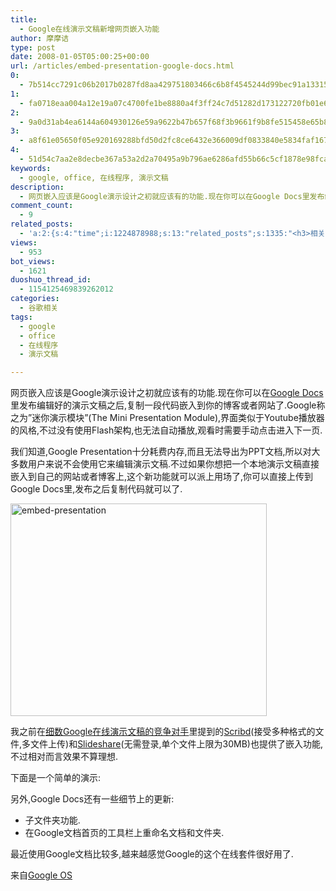 ```yaml
---
title:
  - Google在线演示文稿新增网页嵌入功能
author: 摩摩诘
type: post
date: 2008-01-05T05:00:25+00:00
url: /articles/embed-presentation-google-docs.html
0:
  - 7b514cc7291c06b2017b0287fd8aa429751803466c6b8f4545244d99bec91a133152e9728d7b5e232a8797826befc9e6
1:
  - fa0718eaa004a12e19a07c4700fe1be8880a4f3ff24c7d51282d173122720fb01e6cd14e45bd34ba765b99e150a8e86e
2:
  - 9a0d31ab4ea6144a604930126e59a9622b47b657f68f3b9661f9b8fe515458e65b8c7cd9abf1b2c08d7dcca08b2331d6
3:
  - a8f61e05650f05e920169288bfd50d2fc8ce6432e366009df0833840e5834faf1675083a56f3b95d58c0f450d7fb509d
4:
  - 51d54c7aa2e8decbe367a53a2d2a70495a9b796ae6286afd55b66c5cf1878e98fca620c081f5fce1ad9540e4589e9d8f
keywords:
  - google, office, 在线程序, 演示文稿
description:
  - 网页嵌入应该是Google演示设计之初就应该有的功能.现在你可以在Google Docs里发布编辑好的演示文稿之后,复制一段代码嵌入到你的博客或者网站了.Google称之为\"迷你演示模块\",界面类似于Youtube播放器的风格,不过没有使用Flash架构,也无法自动播放,观看时需要手动点击进入下一页.
comment_count:
  - 9
related_posts:
  - 'a:2:{s:4:"time";i:1224878988;s:13:"related_posts";s:1335:"<h3>相关日志</h3><ul class="related_post"><li><a href="http://www.digglife.cn/articles/google-presentation-competition.html" title="细数Google在线演示文稿的竞争对手">细数Google在线演示文稿的竞争对手</a></li><li><a href="http://www.digglife.cn/articles/google-docs-templates.html" title="使用开放的模板创建Google文件">使用开放的模板创建Google文件</a></li><li><a href="http://www.digglife.cn/articles/zoho-database-launched.html" title="Zoho发布在线数据库应用程序">Zoho发布在线数据库应用程序</a></li><li><a href="http://www.digglife.cn/articles/31-online-tools-for-presentations.html" title="31个在线演示文稿(Powerpoint)制作工具">31个在线演示文稿(Powerpoint)制作工具</a></li><li><a href="http://www.digglife.cn/articles/listen-mp3-with-google-flash-player.html" title="小技巧:使用Google Flash Player播放在线音乐">小技巧:使用Google Flash Player播放在线音乐</a></li><li><a href="http://www.digglife.cn/articles/adsense-for-feed-review.html" title="Google AdSense的Feed广告">Google AdSense的Feed广告</a></li><li><a href="http://www.digglife.cn/articles/google-maps-japan-street-view.html" title="Google地图日本版加入街景(Street View)功能">Google地图日本版加入街景(Street View)功能</a></li></ul>";}'
views:
  - 953
bot_views:
  - 1621
duoshuo_thread_id:
  - 1154125469839262012
categories:
  - 谷歌相关
tags:
  - google
  - office
  - 在线程序
  - 演示文稿

---
```

网页嵌入应该是Google演示设计之初就应该有的功能.现在你可以在<a href="http://docs.google.com/" title="Google Docs" target="_blank">Google Docs</a>里发布编辑好的演示文稿之后,复制一段代码嵌入到你的博客或者网站了.Google称之为&#8221;迷你演示模块&#8221;(The Mini Presentation Module),界面类似于Youtube播放器的风格,不过没有使用Flash架构,也无法自动播放,观看时需要手动点击进入下一页.

我们知道,Google Presentation十分耗费内存,而且无法导出为PPT文档,所以对大多数用户来说不会使用它来编辑演示文稿.不过如果你想把一个本地演示文稿直接嵌入到自己的网站或者博客上,这个新功能就可以派上用场了,你可以直接上传到Google Docs里,发布之后复制代码就可以了.

<!--more-->

[<img src="http://digglife.qiniudn.com/wp-content/uploads/3/379/2008/01/embed-presentation-thumb2.png" alt="embed-presentation" border="0" height="340" width="410" />][1]

我之前在<a href="https://www.digglife.net/articles/google-presentation-competition.html" title="细数Google在线演示文稿的竞争对手" target="_blank">细数Google在线演示文稿的竞争对手</a>里提到的[Scribd][2](接受多种格式的文件,多文件上传)和[Slideshare][3](无需登录,单个文件上限为30MB)也提供了嵌入功能,不过相对而言效果不算理想.

下面是一个简单的演示:



另外,Google Docs还有一些细节上的更新:

  * 子文件夹功能.
  * 在Google文档首页的工具栏上重命名文档和文件夹.

最近使用Google文档比较多,越来越感觉Google的这个在线套件很好用了.

来自<a href="http://googlesystem.blogspot.com/2008/01/embed-powerpoint-presentations-using.html" title="Google OS" target="_blank">Google OS</a>

 [1]: https://www.digglife.net/wp-content/uploads/3/379/2008/01/embed-presentation2.png
 [2]: http://www.scribd.com/
 [3]: http://www.slideshare.net/guesta599e2/google-presentation/